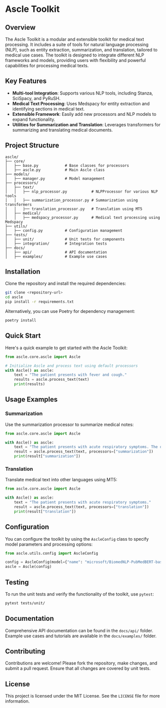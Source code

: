 
# Ascle Toolkit

## Overview

The Ascle Toolkit is a modular and extensible toolkit for medical text processing. It includes a suite of tools for natural language processing (NLP), such as entity extraction, summarization, and translation, tailored to medical use cases. The toolkit is designed to integrate different NLP frameworks and models, providing users with flexibility and powerful capabilities for processing medical texts.

## Key Features

- **Multi-tool Integration**: Supports various NLP tools, including Stanza, SciSpacy, and PyRuSH.
- **Medical Text Processing**: Uses Medspacy for entity extraction and identifying sections in medical text.
- **Extensible Framework**: Easily add new processors and NLP models to expand functionality.
- **Utilities for Summarization and Translation**: Leverages transformers for summarizing and translating medical documents.

## Project Structure

```
ascle/
├── core/
│   ├── base.py            # Base classes for processors
│   ├── ascle.py           # Main Ascle class
├── models/
│   ├── manager.py         # Model management
├── processors/
│   ├── text/
│   │   ├── nlp_processor.py           # NLPProcessor for various NLP tools
│   │   ├── summarization_processor.py # Summarization using transformers
│   │   ├── translation_processor.py   # Translation using MT5
│   ├── medical/
│   │   ├── medspacy_processor.py      # Medical text processing using Medspacy
├── utils/
│   ├── config.py          # Configuration management
├── tests/
│   ├── unit/              # Unit tests for components
│   ├── integration/       # Integration tests
├── docs/
│   ├── api/               # API documentation
│   ├── examples/          # Example use cases
```

## Installation

Clone the repository and install the required dependencies:

```bash
git clone <repository-url>
cd ascle
pip install -r requirements.txt
```

Alternatively, you can use Poetry for dependency management:

```bash
poetry install
```

## Quick Start

Here's a quick example to get started with the Ascle Toolkit:

```python
from ascle.core.ascle import Ascle

# Initialize Ascle and process text using default processors
with Ascle() as ascle:
    text = "The patient presents with fever and cough."
    results = ascle.process_text(text)
    print(results)
```

## Usage Examples

### Summarization

Use the summarization processor to summarize medical notes:

```python
from ascle.core.ascle import Ascle

with Ascle() as ascle:
    text = "The patient presents with acute respiratory symptoms. The doctor suggested staying at home."
    result = ascle.process_text(text, processors=["summarization"])
    print(result["summarization"])
```

### Translation

Translate medical text into other languages using MT5:

```python
from ascle.core.ascle import Ascle

with Ascle() as ascle:
    text = "The patient presents with acute respiratory symptoms."
    result = ascle.process_text(text, processors=["translation"])
    print(result["translation"])
```

## Configuration

You can configure the toolkit by using the `AscleConfig` class to specify model parameters and processing options:

```python
from ascle.utils.config import AscleConfig

config = AscleConfig(model={"name": "microsoft/BiomedNLP-PubMedBERT-base-uncased-abstract", "device": "cuda"})
ascle = Ascle(config)
```

## Testing

To run the unit tests and verify the functionality of the toolkit, use `pytest`:

```bash
pytest tests/unit/
```

## Documentation

Comprehensive API documentation can be found in the `docs/api/` folder. Example use cases and tutorials are available in the `docs/examples/` folder.

## Contributing

Contributions are welcome! Please fork the repository, make changes, and submit a pull request. Ensure that all changes are covered by unit tests.

## License

This project is licensed under the MIT License. See the `LICENSE` file for more information.
